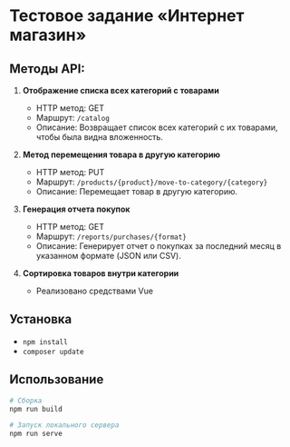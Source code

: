 # Тестовое задание «Интернет магазин»

##  Методы API:

1. **Отображение списка всех категорий с товарами**
    - HTTP метод: GET
    - Маршрут: `/catalog`
    - Описание: Возвращает список всех категорий с их товарами, чтобы была видна вложенность.
  
2. **Метод перемещения товара в другую категорию**
    - HTTP метод: PUT
    - Маршрут: `/products/{product}/move-to-category/{category}`
    - Описание: Перемещает товар в другую категорию.

3. **Генерация отчета покупок**
    - HTTP метод: GET
    - Маршрут: `/reports/purchases/{format}`
    - Описание: Генерирует отчет о покупках за последний месяц в указанном формате (JSON или CSV).
  
4. **Сортировка товаров внутри категории**
    - Реализовано средствами Vue

## Установка

   - `npm install`
   - `composer update`

## Использование

```bash
# Сборка
npm run build

# Запуск локального сервера
npm run serve
